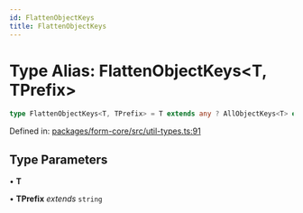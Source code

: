 ```yaml
---
id: FlattenObjectKeys
title: FlattenObjectKeys
---
```


<!-- DO NOT EDIT: this page is autogenerated from the type comments -->

# Type Alias: FlattenObjectKeys\<T, TPrefix\>

```ts
type FlattenObjectKeys<T, TPrefix> = T extends any ? AllObjectKeys<T> extends infer TKey ? TKey extends any ? T[TKey] extends infer TValue ? TValue extends any ? keyof DeepKeysAndValues<TValue, ObjectAccessor<TPrefix, TKey>> : never : never : never : never : never;
```

Defined in: [packages/form-core/src/util-types.ts:91](https://github.com/TanStack/form/blob/main/packages/form-core/src/util-types.ts#L91)

## Type Parameters

• **T**

• **TPrefix** *extends* `string`
